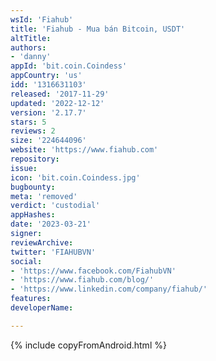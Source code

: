 ```yaml
---
wsId: 'Fiahub'
title: 'Fiahub - Mua bán Bitcoin, USDT'
altTitle: 
authors:
- 'danny'
appId: 'bit.coin.Coindess'
appCountry: 'us'
idd: '1316631103'
released: '2017-11-29'
updated: '2022-12-12'
version: '2.17.7'
stars: 5
reviews: 2
size: '224644096'
website: 'https://www.fiahub.com'
repository: 
issue: 
icon: 'bit.coin.Coindess.jpg'
bugbounty: 
meta: 'removed'
verdict: 'custodial'
appHashes: 
date: '2023-03-21'
signer: 
reviewArchive: 
twitter: 'FIAHUBVN'
social:
- 'https://www.facebook.com/FiahubVN'
- 'https://www.fiahub.com/blog/'
- 'https://www.linkedin.com/company/fiahub/'
features: 
developerName: 

---
```


{% include copyFromAndroid.html %}